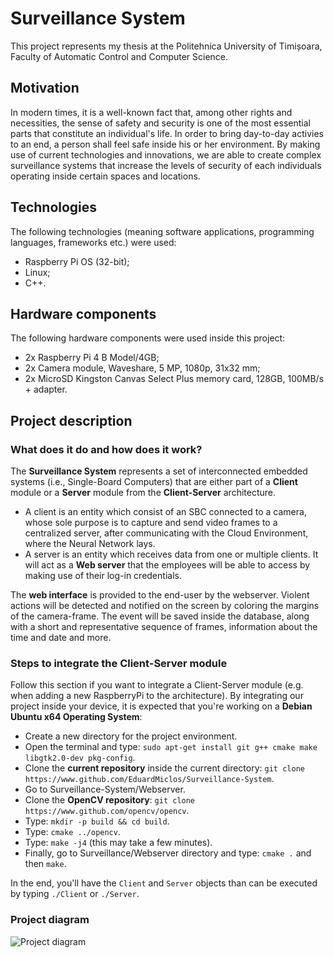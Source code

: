# Surveillance System
This project represents my thesis at the Politehnica University of Timișoara, Faculty of Automatic Control and Computer Science.

## Motivation
In modern times, it is a well-known fact that, among other rights and necessities, the sense of safety and security is one of the most essential
parts that constitute an individual's life. In order to bring day-to-day activies to an end, a person shall feel safe inside his or her
environment. By making use of current technologies and innovations, we are able to create complex surveillance systems that increase 
the levels of security of each individuals operating inside certain spaces and locations.

## Technologies
The following technologies (meaning software applications, programming languages, frameworks etc.) were used:

- Raspberry Pi OS (32-bit);
- Linux;
- C++.

## Hardware components
The following hardware components were used inside this project:

- 2x Raspberry Pi 4 B Model/4GB;
- 2x Camera module, Waveshare, 5 MP, 1080p, 31x32 mm;
- 2x MicroSD Kingston Canvas Select Plus memory card, 128GB, 100MB/s + adapter.

## Project description

### What does it do and how does it work?
The <b>Surveillance System</b> represents a set of interconnected embedded systems (i.e., Single-Board Computers) that are either part of a <b>Client</b> module or a <b>Server</b> module from the <b>Client-Server</b> architecture. 

- A client is an entity which consist of an SBC connected to a camera, whose sole purpose is to capture and send video frames to a centralized server, after communicating with the Cloud Environment, where the Neural Network lays.
- A server is an entity which receives data from one or multiple clients. It will act as a <b>Web server</b> that the employees will be able to access by making use of their log-in credentials.

The <b>web interface</b> is provided to the end-user by the webserver. Violent actions will be detected and notified on the screen by coloring the margins of the camera-frame. The event will be saved inside the database, along with a short and representative sequence of frames, information about the time and date and more.

### Steps to integrate the Client-Server module
Follow this section if you want to integrate a Client-Server module (e.g. when adding a new RaspberryPi to the architecture). By integrating our project inside your device, it is expected that you're working on a <b>Debian Ubuntu x64 Operating System</b>:

- Create a new directory for the project environment.
- Open the terminal and type: `sudo apt-get install git g++ cmake make libgtk2.0-dev pkg-config`.
- Clone the <b>current repository</b> inside the current directory: `git clone https://www.github.com/EduardMiclos/Surveillance-System`.
- Go to Surveillance-System/Webserver.
- Clone the <b>OpenCV repository</b>: `git clone https://www.github.com/opencv/opencv`.
- Type: `mkdir -p build && cd build`.
- Type: `cmake ../opencv`.
- Type: `make -j4` (this may take a few minutes).
- Finally, go to Surveillance/Webserver directory and type: `cmake .` and then `make`.

In the end, you'll have the `Client` and `Server` objects than can be executed by typing `./Client` or `./Server`.

### Project diagram
![Project diagram](https://i.imgur.com/3n7ukal.png)
